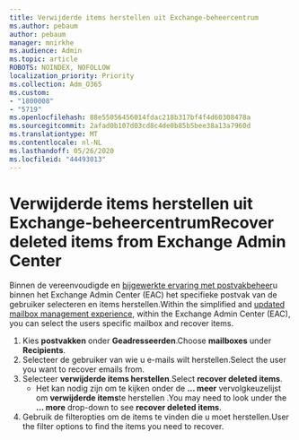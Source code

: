 ```yaml
---
title: Verwijderde items herstellen uit Exchange-beheercentrum
ms.author: pebaum
author: pebaum
manager: mnirkhe
ms.audience: Admin
ms.topic: article
ROBOTS: NOINDEX, NOFOLLOW
localization_priority: Priority
ms.collection: Adm_O365
ms.custom:
- "1800008"
- "5719"
ms.openlocfilehash: 88e55056456014fdac218b317bf4f4d60308478a
ms.sourcegitcommit: 2afad0b107d03cd8c4de0b85b5bee38a13a7960d
ms.translationtype: MT
ms.contentlocale: nl-NL
ms.lasthandoff: 05/26/2020
ms.locfileid: "44493013"
---
```

# <a name="recover-deleted-items-from-exchange-admin-center"></a><span data-ttu-id="3bf97-102">Verwijderde items herstellen uit Exchange-beheercentrum</span><span class="sxs-lookup"><span data-stu-id="3bf97-102">Recover deleted items from Exchange Admin Center</span></span>

<span data-ttu-id="3bf97-103">Binnen de vereenvoudigde en [bijgewerkte ervaring met postvakbeheer](https://admin.exchange.microsoft.com/#/mailboxes)u binnen het Exchange Admin Center (EAC) het specifieke postvak van de gebruiker selecteren en items herstellen.</span><span class="sxs-lookup"><span data-stu-id="3bf97-103">Within the simplified and [updated mailbox management experience](https://admin.exchange.microsoft.com/#/mailboxes), within the Exchange Admin Center (EAC), you can select the users specific mailbox and recover items.</span></span>

1. <span data-ttu-id="3bf97-104">Kies **postvakken** onder **Geadresseerden**.</span><span class="sxs-lookup"><span data-stu-id="3bf97-104">Choose **mailboxes** under **Recipients**.</span></span>
2. <span data-ttu-id="3bf97-105">Selecteer de gebruiker van wie u e-mails wilt herstellen.</span><span class="sxs-lookup"><span data-stu-id="3bf97-105">Select the user you want to recover emails from.</span></span>
3. <span data-ttu-id="3bf97-106">Selecteer **verwijderde items herstellen**.</span><span class="sxs-lookup"><span data-stu-id="3bf97-106">Select **recover deleted items**.</span></span>
    - <span data-ttu-id="3bf97-107">Het kan nodig zijn om te kijken onder de **... meer** vervolgkeuzelijst om **verwijderde items**te herstellen .</span><span class="sxs-lookup"><span data-stu-id="3bf97-107">You may need to look under the **… more** drop-down to see **recover deleted items**.</span></span>
4. <span data-ttu-id="3bf97-108">Gebruik de filteropties om de items te vinden die u moet herstellen.</span><span class="sxs-lookup"><span data-stu-id="3bf97-108">User the filter options to find the items you need to recover.</span></span>
